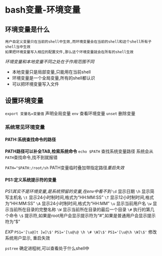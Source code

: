 # bash变量-环境变量


## 环境变量是什么

    用户自定义变量只在当前的shell中生效,而环境变量会在当前的shell和这个shell所有子shell当中生效
    如果把环境变量写入相应的配置文件,那么这个环境变量就会在所有的shell生效
_环境变量和本地变量不同之处在于作用范围不同_
* 本地变量只是局部变量,只能用在当前shell
* 环境变量是一个全局变量,所有的shell都认识
* 可以把环境变量写入文件

## 设置环境变量

`export 变量名=变量值` 声明全局变量
`env` 查看环境变量
`unset` 删除变量

### 系统常见环境变量

#### PATH:系统查找命令的路径

**PATH路径可以补全TAB,检索系统命令**
`echo $PATH`  查找系统变量路径
系统会从`PATH`查找命令,找不到就报错

`PATH="$PATH:/root/sh` PATH变量临时叠加带指定路径*重启失效*

#### PS1:定义系统提示符的变量
_PS1其实不是环境变量,是系统预留的变量,在env中看不到_
`\d` 显示日期
`\h` 显示简写主机名
`\t` 显示24小时制时间,格式为“HH:MM:SS”
`\T` 显示12小时制时间,格式为“HH:MM:SS”
`\A` 显示24小时制时间,格式为“HH:MM”
`\u` 显示当前用户名
`\w` 显示当前所在目录的完整名称
`\W` 显示当前所在目录的最后一个目录
`\#` 执行的第几个命令
`\$` 提示符,如果是root用户会显示提示符为“#”,如果是普通用户会显示提示符为“$”

_EXP_
`PS1='[\u@]t ]w]\$'`
`PS1='[\u@\@ \h \# \W]\$'`
`PS1='[\u@\h \W]\$'`
修改系统用户显示, 重启失效


`pstree` 确定进程树,可以查看处于什么shell中





